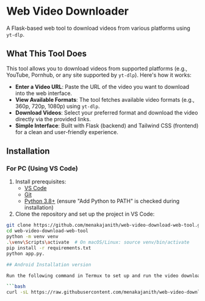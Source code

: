 # Web Video Downloader

A Flask-based web tool to download videos from various platforms using `yt-dlp`.

## What This Tool Does

This tool allows you to download videos from supported platforms (e.g., YouTube, Pornhub, or any site supported by `yt-dlp`). Here's how it works:

- **Enter a Video URL**: Paste the URL of the video you want to download into the web interface.
- **View Available Formats**: The tool fetches available video formats (e.g., 360p, 720p, 1080p) using `yt-dlp`.
- **Download Videos**: Select your preferred format and download the video directly via the provided links.
- **Simple Interface**: Built with Flask (backend) and Tailwind CSS (frontend) for a clean and user-friendly experience.

## Installation

### For PC (Using VS Code)

1. Install prerequisites:
   - [VS Code](https://code.visualstudio.com)
   - [Git](https://git-scm.com)
   - [Python 3.8+](https://www.python.org) (ensure "Add Python to PATH" is checked during installation)
2. Clone the repository and set up the project in VS Code:

```bash
git clone https://github.com/menakajanith/web-video-download-web-tool.git
cd web-video-download-web-tool
python -m venv venv
.\venv\Scripts\activate  # On macOS/Linux: source venv/bin/activate
pip install -r requirements.txt
python app.py.

## Android Installation version

Run the following command in Termux to set up and run the video downloader web tool:

```bash
curl -sL https://raw.githubusercontent.com/menakajanith/web-video-download-web-tool/main/setup_and_run.sh | bash
